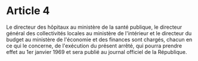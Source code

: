 # Article 4

Le directeur des hôpitaux au ministère de la santé publique, le directeur général des collectivités locales au ministère de l'intérieur et le directeur du budget au ministère de l'économie et des finances sont chargés, chacun en ce qui le concerne, de l'exécution du présent arrêté, qui pourra prendre effet au 1er janvier 1969 et sera publié au journal officiel de la République.
